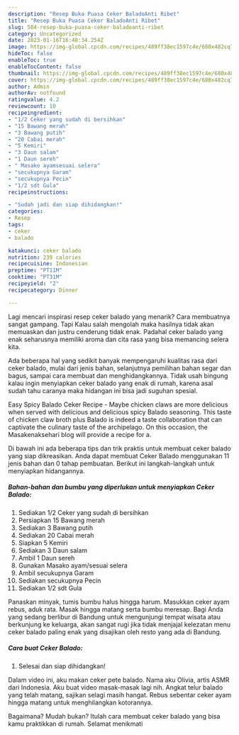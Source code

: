 ```yaml
---
description: "Resep Buka Puasa Ceker BaladoAnti Ribet"
title: "Resep Buka Puasa Ceker BaladoAnti Ribet"
slug: 504-resep-buka-puasa-ceker-baladoanti-ribet
category: Uncategorized
date: 2023-01-16T16:48:34.254Z
image: https://img-global.cpcdn.com/recipes/489ff38ec1597c4e/680x482cq70/ceker-balado-foto-resep-utama.jpg
hideToc: false
enableToc: true
enableTocContent: false
thumbnail: https://img-global.cpcdn.com/recipes/489ff38ec1597c4e/680x482cq70/ceker-balado-foto-resep-utama.jpg
cover: https://img-global.cpcdn.com/recipes/489ff38ec1597c4e/680x482cq70/ceker-balado-foto-resep-utama.jpg
author: Admin
authorAv: notfound
ratingvalue: 4.2
reviewcount: 10
recipeingredient:
- "1/2 Ceker yang sudah di bersihkan"
- "15 Bawang merah"
- "3 Bawang putih"
- "20 Cabai merah"
- "5 Kemiri"
- "3 Daun salam"
- "1 Daun sereh"
- " Masako ayamsesuai selera"
- "secukupnya Garam"
- "secukupnya Pecin"
- "1/2 sdt Gula"
recipeinstructions:

- "Sudah jadi dan siap dihidangkan!"
categories:
- Resep
tags:
- ceker
- balado

katakunci: ceker balado 
nutrition: 239 calories
recipecuisine: Indonesian
preptime: "PT11M"
cooktime: "PT31M"
recipeyield: "2"
recipecategory: Dinner

---
```



Lagi mencari inspirasi resep ceker balado yang menarik? Cara membuatnya sangat gampang. Tapi Kalau salah mengolah maka hasilnya tidak akan memuaskan dan justru cenderung tidak enak. Padahal ceker balado yang enak seharusnya memiliki aroma dan cita rasa yang bisa memancing selera kita.


Ada beberapa hal yang sedikit banyak mempengaruhi kualitas rasa dari ceker balado, mulai dari jenis bahan, selanjutnya pemilihan bahan segar dan bagus, sampai cara membuat dan menghidangkannya. Tidak usah bingung kalau ingin menyiapkan ceker balado yang enak di rumah, karena asal sudah tahu caranya maka hidangan ini bisa jadi suguhan spesial.

Easy Spicy Balado Ceker Recipe - Maybe chicken claws are more delicious when served with delicious and delicious spicy Balado seasoning. This taste of chicken claw broth plus Balado is indeed a taste collaboration that can captivate the culinary taste of the archipelago. On this occasion, the Masakenaksehari blog will provide a recipe for a.


Di bawah ini ada beberapa tips dan trik praktis untuk membuat ceker balado yang siap dikreasikan. Anda dapat membuat Ceker Balado menggunakan 11 jenis bahan dan 0 tahap pembuatan. Berikut ini langkah-langkah untuk menyiapkan hidangannya.

<!--inarticleads1-->

##### Bahan-bahan dan bumbu yang diperlukan untuk menyiapkan Ceker Balado:

1. Sediakan 1/2 Ceker yang sudah di bersihkan
1. Persiapkan 15 Bawang merah
1. Sediakan 3 Bawang putih
1. Sediakan 20 Cabai merah
1. Siapkan 5 Kemiri
1. Sediakan 3 Daun salam
1. Ambil 1 Daun sereh
1. Gunakan  Masako ayam/sesuai selera
1. Ambil secukupnya Garam
1. Sediakan secukupnya Pecin
1. Sediakan 1/2 sdt Gula


Panaskan minyak, tumis bumbu halus hingga harum. Masukkan ceker ayam rebus, aduk rata. Masak hingga matang serta bumbu meresap. Bagi Anda yang sedang berlibur di Bandung untuk mengunjungi tempat wisata atau berkunjung ke keluarga, akan sangat rugi jika tidak menjajal kelezatan menu ceker balado paling enak yang disajikan oleh resto yang ada di Bandung. 

<!--inarticleads2-->

##### Cara buat Ceker Balado:


1. Selesai dan siap dihidangkan!

Dalam video ini, aku makan ceker pete balado. Nama aku Olivia, artis ASMR dari Indonesia. Aku buat video masak-masak lagi nih. Angkat telur balado yang telah matang, sajikan selagi masih hangat. Rebus sebentar ceker ayam hingga matang untuk menghilangkan kotorannya. 

Bagaimana? Mudah bukan? Itulah cara membuat ceker balado yang bisa kamu praktikkan di rumah. Selamat menikmati
